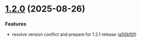 # [1.2.0](https://github.com/nestjs-labs/nestjs-pino-extra/compare/v1.1.2...v1.2.0) (2025-08-26)


### Features

* resolve version conflict and prepare for 1.2.1 release ([a50bf0f](https://github.com/nestjs-labs/nestjs-pino-extra/commit/a50bf0fd73a7a9e4eeaaffc015705652768e5179))
